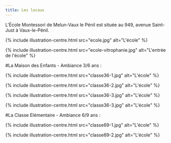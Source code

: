 ```yaml
---
title: Les locaux
---
```


L’École Montessori de Melun-Vaux le Pénil est située au 949, avenue Saint-Just à Vaux-le-Pénil.

{% include illustration-centre.html src="ecole.jpg" alt="L'école" %}

{% include illustration-centre.html src="ecole-vitrophanie.jpg" alt="L'entrée de l'école" %}

#La Maison des Enfants - Ambiance 3/6 ans :

{% include illustration-centre.html src="classe36-1.jpg" alt="L'école" %}

{% include illustration-centre.html src="classe36-2.jpg" alt="L'école" %}

{% include illustration-centre.html src="classe36-3.jpg" alt="L'école" %}

{% include illustration-centre.html src="classe36-3.jpg" alt="L'école" %}

#La Classe Elémentaire - Ambiance 6/9 ans :

{% include illustration-centre.html src="classe69-1.jpg" alt="L'école" %}

{% include illustration-centre.html src="classe69-2.jpg" alt="L'école" %}

